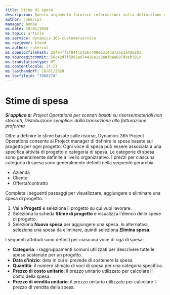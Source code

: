 ```yaml
---
title: Stime di spesa
description: Questo argomento fornisce informazioni sulla definizione o sulla stima delle spese basate sul progetto.
author: ruhercul
manager: Annbe
ms.date: 10/01/2020
ms.topic: article
ms.service: dynamics-365-customerservice
ms.reviewer: kfend
ms.author: ruhercul
ms.openlocfilehash: 2afe4ff2f84fc5426c409e6314da73b11a4de281
ms.sourcegitcommit: 56c42d7f5995a674426a1c2a81bae897dceb391c
ms.translationtype: HT
ms.contentlocale: it-IT
ms.lasthandoff: 10/01/2020
ms.locfileid: "3908274"
---
```

# <a name="expense-estimates"></a>Stime di spesa
_**Si applica a:** Project Operations per scenari basati su risorse/materiali non stoccati, Distribuzione semplice: dalla transazione alla fatturazione proforma_

Oltre a definire le stime basate sulle risorse, Dynamics 365 Project Operations consente ai Project manager di definire le spese basate sul progetto per ogni progetto. Ogni voce di spesa può essere associata a una specifica attività di progetto o categoria di spesa. Le categorie di spesa sono generalmente definite a livello organizzativo. I prezzi per ciascuna categoria di spesa sono generalmente definiti nella seguente gerarchia:

- Azienda
- Cliente
- Offerta/contratto

Completa i seguenti passaggi per visualizzare, aggiungere o eliminare una spesa di progetto.

1. Vai a **Progetti** e seleziona il progetto su cui vuoi lavorare.
2. Seleziona la scheda **Stime di progetto** e visualizza l'elenco delle spese di progetto.
3. Seleziona **Nuova spesa** per aggiungere una spesa. In alternativa, seleziona una spesa da eliminare, quindi seleziona **Elimina spesa**.

I seguenti attributi sono definiti per ciascuna voce di riga di spesa:

- **Categoria**: i raggruppamenti comuni utilizzati per descrivere tutte le spese sostenute per un progetto.
- **Data d'inizio**: data in cui si prevede di sostenere la spesa.
- **Quantità**: il numero stimato di voci di spesa per una categoria specifica.
- **Prezzo di costo unitario**: il prezzo unitario utilizzato per calcolare il costo della spesa.
- **Prezzo di vendita unitario**: il prezzo unitario utilizzato per calcolare il prezzo di vendita della spesa.

